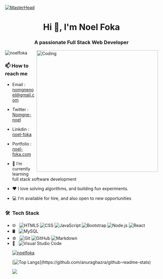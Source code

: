 [![MasterHead](https://blog.eduonix.com/wp-content/uploads/2018/09/Full-Stack-Developer.jpg)](https://rishavchanda.io)

<h1 align="center">Hi 👋, I'm Noel Foka</h1>
<h3 align="center">A passionate Full Stack Web Developer</h3>

<img align="right" alt="Coding" width="400" src="https://camo.githubusercontent.com/a4c584bce1c41271485d28f92aaf9f581b3c88b68ca723b6edfd58b4ba988c2b/68747470733a2f2f63646e2e6472696262626c652e636f6d2f75736572732f313138373833362f73637265656e73686f74732f363533393432392f70726f6772616d65722e676966">

<p align="left"> <img src="https://komarev.com/ghpvc/?username=noelfoka&label=Profile%20views&color=0e75b6&style=flat" alt="noelfoka" /> </p>

### 📫 How to reach me

- Email : nomgnenoel@gmail.com
- Twitter : [Nomgne-noel](https://twitter.com/noelnomgne)
- Linkdin : [noel-foka](https://www.linkedin.com/in/no%C3%ABl-nomgne-foka-063013231/)
- Portfolio : [noel-foka.com](https://noelfoka.github.io)

- 🌱 I’m currently learning full stack software development

- ❤️ I love solving algorithms, and building fun experiments.

- 💻 I'm available for hire, and also open to new opportunities

<h3> 🛠 &nbsp;Tech Stack</h3>

- 🌐 &nbsp;
  ![HTML5](https://img.shields.io/badge/-HTML5-333333?style=flat&logo=HTML5)
  ![CSS](https://img.shields.io/badge/-CSS-333333?style=flat&logo=CSS3&logoColor=1572B6)
  ![JavaScript](https://img.shields.io/badge/-JavaScript-333333?style=flat&logo=javascript)
  ![Bootstrap](https://img.shields.io/badge/-Bootstrap-333333?style=flat&logo=bootstrap&logoColor=563D7C)
  ![Node.js](https://img.shields.io/badge/-Node.js-333333?style=flat&logo=node.js)
  ![React](https://img.shields.io/badge/-React-333333?style=flat&logo=react)
- 🛢 &nbsp;
  ![MySQL](https://img.shields.io/badge/-MySQL-333333?style=flat&logo=mysql)
  <!--![MongoDB](https://img.shields.io/badge/-MongoDB-333333?style=flat&logo=mongodb)-->
- ⚙️ &nbsp;
  ![Git](https://img.shields.io/badge/-Git-333333?style=flat&logo=git)
  ![GitHub](https://img.shields.io/badge/-GitHub-333333?style=flat&logo=github)
  ![Markdown](https://img.shields.io/badge/-Markdown-333333?style=flat&logo=markdown)
- 🔧 &nbsp;
  ![Visual Studio Code](https://img.shields.io/badge/-Visual%20Studio%20Code-333333?style=flat&logo=visual-studio-code&logoColor=007ACC)
  <!--![RStudio](https://img.shields.io/badge/-RStudio-333333?style=flat&logo=rstudio)
  ![Eclipse](https://img.shields.io/badge/-Eclipse-333333?style=flat&logo=eclipse-ide&logoColor=2C2255)
 🖥 &nbsp;
  ![Illustrator](https://img.shields.io/badge/-Illustrator-333333?style=flat&logo=adobe-illustrator)
  ![Photoshop](https://img.shields.io/badge/-Photoshop-333333?style=flat&logo=adobe-photoshop)
  ![InDesign](https://img.shields.io/badge/-InDesign-333333?style=flat&logo=adobe-indesign)-->

<br/>

<!--<p><img align="left" src="https://github-readme-stats.vercel.app/api/top-langs?username=noelfoka&show_icons=true&locale=en&layout=compact" alt="noelfoka" /></p>-->
<!--<a href="https://github.com/anuraghazra/github-readme-stats">
  <picture>
    <<source 
      srcset="https://github-readme-stats.vercel.app/api?username=anuraghazra&show_icons=true&theme=dark"
      media="(prefers-color-scheme: light)"
    />
    <source
      srcset="https://github-readme-stats.vercel.app/api?username=anuraghazra&show_icons=true"
      media="(prefers-color-scheme: no-preference), (prefers-color-scheme: no-preference)"
    />
    <img align="center" src="https://github-readme-stats.vercel.app/api?username=anuraghazra&show_icons=true" />
  </picture>
</a>-->
<a href="https://github.com/anuraghazra/convoychat">
  <p><img align="center" src="https://github-readme-streak-stats.herokuapp.com/?user=noelfoka&" alt="noelfoka" /></p>
</a>

[![Top Langs](https://github-readme-stats.vercel.app/api/top-langs/?username=anuraghazra&size_weight=0.5&count_weight=0.5&align="left")](https://github.com/anuraghazra/github-readme-stats)

<!--<p><img align="right" src="https://github-readme-streak-stats.herokuapp.com/?user=noelfoka&" alt="noelfoka" /></p>-->
<picture>
<source 
  srcset="https://github-readme-stats.vercel.app/api?username=anuraghazra&show_icons=true&theme=dark"
  media="(prefers-color-scheme: light)"
/>
<source
  srcset="https://github-readme-stats.vercel.app/api?username=anuraghazra&show_icons=true"
  media="(prefers-color-scheme: no-preference), (prefers-color-scheme: no-preference)"
/>
<img src="https://github-readme-stats.vercel.app/api?username=anuraghazra&show_icons=true" />
</picture>



<!--<p>&nbsp;<img align="right" src="https://github-readme-stats.vercel.app/api?username=noelfoka&show_icons=true&locale=en" alt="noelfoka" /></p>-->


